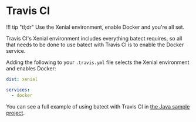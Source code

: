 # Travis CI

!!! tip "tl;dr"
    Use the Xenial environment, enable Docker and you're all set.

Travis CI's Xenial environment includes everything batect requires, so all that needs to be done to use batect
with Travis CI is to enable the Docker service.

Adding the following to your `.travis.yml` file selects the Xenial environment and enables Docker:

```yaml
dist: xenial

services:
  - docker
```

You can see a full example of using batect with Travis CI in
[the Java sample project](https://github.com/batect/batect-sample-java).
